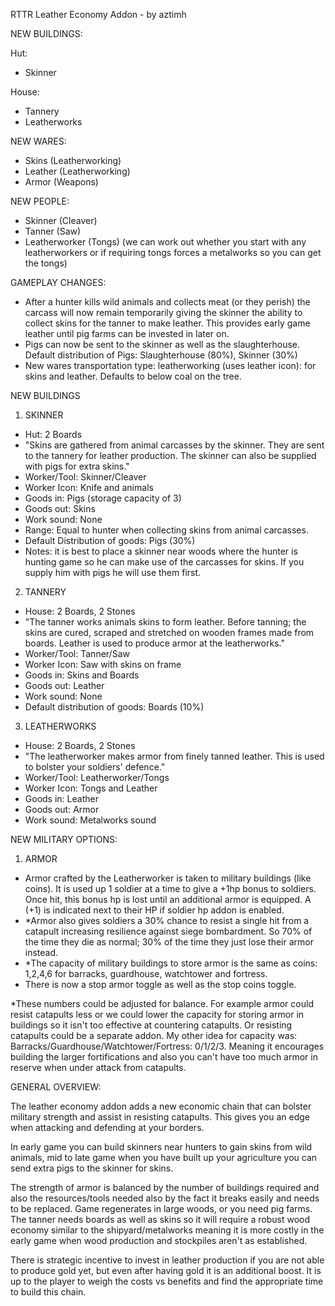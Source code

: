RTTR Leather Economy Addon - by aztimh

NEW BUILDINGS:

Hut:
- Skinner

House:
- Tannery
- Leatherworks

NEW WARES:
- Skins (Leatherworking)
- Leather (Leatherworking)
- Armor (Weapons)

NEW PEOPLE:
- Skinner (Cleaver)
- Tanner (Saw)
- Leatherworker (Tongs) (we can work out whether you start with any leatherworkers or if requiring tongs forces a metalworks so you can get the tongs)

GAMEPLAY CHANGES:
- After a hunter kills wild animals and collects meat (or they perish) the carcass will now remain temporarily giving the skinner the ability to collect skins for the tanner to make leather. This provides early game leather until pig farms can be invested in later on.
- Pigs can now be sent to the skinner as well as the slaughterhouse. Default distribution of Pigs: Slaughterhouse (80%), Skinner (30%)
- New wares transportation type: leatherworking (uses leather icon): for skins and leather. Defaults to below coal on the tree.

NEW BUILDINGS

1. SKINNER
- Hut: 2 Boards
- "Skins are gathered from animal carcasses by the skinner. They are sent to the tannery for leather production. The skinner can also be supplied with pigs for extra skins."
- Worker/Tool: Skinner/Cleaver
- Worker Icon: Knife and animals
- Goods in: Pigs (storage capacity of 3)
- Goods out: Skins
- Work sound: None
- Range: Equal to hunter when collecting skins from animal carcasses.
- Default Distribution of goods: Pigs (30%)
- Notes: it is best to place a skinner near woods where the hunter is hunting game so he can make use of the carcasses for skins. If you supply him with pigs he will use them first.

2. TANNERY
- House: 2 Boards, 2 Stones
- "The tanner works animals skins to form leather. Before tanning; the skins are cured, scraped and stretched on wooden frames made from boards. Leather is used to produce armor at the leatherworks."
- Worker/Tool: Tanner/Saw
- Worker Icon: Saw with skins on frame
- Goods in: Skins and Boards
- Goods out: Leather
- Work sound: None
- Default distribution of goods: Boards (10%)

3. LEATHERWORKS
- House: 2 Boards, 2 Stones
- "The leatherworker makes armor from finely tanned leather. This is used to bolster your soldiers' defence."
- Worker/Tool: Leatherworker/Tongs
- Worker Icon: Tongs and Leather
- Goods in: Leather
- Goods out: Armor
- Work sound: Metalworks sound

NEW MILITARY OPTIONS:

1. ARMOR
- Armor crafted by the Leatherworker is taken to military buildings (like coins). It is used up 1 soldier at a time to give a +1hp bonus to soldiers. Once hit, this bonus hp is lost until an additional armor is equipped. A (+1) is indicated next to their HP if soldier hp addon is enabled.
- *Armor also gives soldiers a 30% chance to resist a single hit from a catapult increasing resilience against siege bombardment. So 70% of the time they die as normal; 30% of the time they just lose their armor instead.
- *The capacity of military buildings to store armor is the same as coins: 1,2,4,6 for barracks, guardhouse, watchtower and fortress.
- There is now a stop armor toggle as well as the stop coins toggle.

*These numbers could be adjusted for balance. For example armor could resist catapults less or we could lower the capacity for storing armor in buildings so it isn't too effective at countering catapults. Or resisting catapults could be a separate addon. My other idea for capacity was: Barracks/Guardhouse/Watchtower/Fortress: 0/1/2/3. Meaning it encourages building the larger fortifications and also you can't have too much armor in reserve when under attack from catapults.

GENERAL OVERVIEW:

The leather economy addon adds a new economic chain that can bolster military strength and assist in resisting catapults. This gives you an edge when attacking and defending at your borders.

In early game you can build skinners near hunters to gain skins from wild animals, mid to late game when you have built up your agriculture you can send extra pigs to the skinner for skins.

The strength of armor is balanced by the number of buildings required and also the resources/tools needed also by the fact it breaks easily and needs to be replaced. Game regenerates in large woods, or you need pig farms. The tanner needs boards as well as skins so it will require a robust wood economy similar to the shipyard/metalworks meaning it is more costly in the early game when wood production and stockpiles aren't as established.

There is strategic incentive to invest in leather production if you are not able to produce gold yet, but even after having gold it is an additional boost. It is up to the player to weigh the costs vs benefits and find the appropriate time to build this chain.

